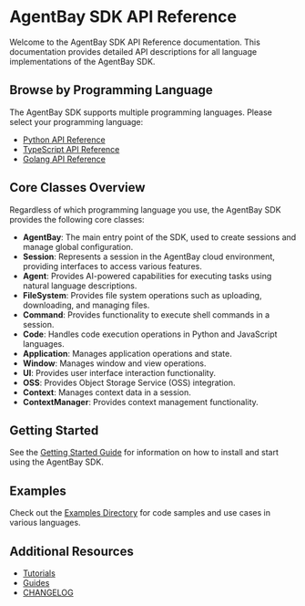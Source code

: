 # AgentBay SDK API Reference

Welcome to the AgentBay SDK API Reference documentation. This documentation provides detailed API descriptions for all language implementations of the AgentBay SDK.

## Browse by Programming Language

The AgentBay SDK supports multiple programming languages. Please select your programming language:

- [Python API Reference](python/README.md)
- [TypeScript API Reference](typescript/README.md)
- [Golang API Reference](golang/README.md)

## Core Classes Overview

Regardless of which programming language you use, the AgentBay SDK provides the following core classes:

- **AgentBay**: The main entry point of the SDK, used to create sessions and manage global configuration.
- **Session**: Represents a session in the AgentBay cloud environment, providing interfaces to access various features.
- **Agent**: Provides AI-powered capabilities for executing tasks using natural language descriptions.
- **FileSystem**: Provides file system operations such as uploading, downloading, and managing files.
- **Command**: Provides functionality to execute shell commands in a session.
- **Code**: Handles code execution operations in Python and JavaScript languages.
- **Application**: Manages application operations and state.
- **Window**: Manages window and view operations.
- **UI**: Provides user interface interaction functionality.
- **OSS**: Provides Object Storage Service (OSS) integration.
- **Context**: Manages context data in a session.
- **ContextManager**: Provides context management functionality.

## Getting Started

See the [Getting Started Guide](../getting-started.md) for information on how to install and start using the AgentBay SDK.

## Examples

Check out the [Examples Directory](../examples/) for code samples and use cases in various languages.

## Additional Resources

- [Tutorials](../tutorials/README.md)
- [Guides](../guides/)
- [CHANGELOG](../../CHANGELOG.md) 